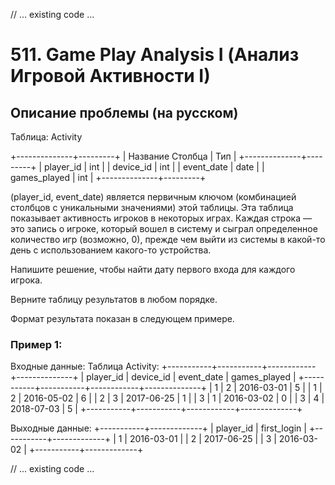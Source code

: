 // ... existing code ...

# 511. Game Play Analysis I (Анализ Игровой Активности I)

## Описание проблемы (на русском)

Таблица: Activity

+--------------+---------+
| Название Столбца | Тип    |
+--------------+---------+
| player_id    | int     |
| device_id    | int     |
| event_date   | date    |
| games_played | int     |
+--------------+---------+

(player_id, event_date) является первичным ключом (комбинацией столбцов с уникальными значениями) этой таблицы.
Эта таблица показывает активность игроков в некоторых играх.
Каждая строка — это запись о игроке, который вошел в систему и сыграл определенное количество игр (возможно, 0), прежде чем выйти из системы в какой-то день с использованием какого-то устройства.

Напишите решение, чтобы найти дату первого входа для каждого игрока.

Верните таблицу результатов в любом порядке.

Формат результата показан в следующем примере.

### Пример 1:

Входные данные:
Таблица Activity:
+-----------+-----------+------------+--------------+
| player_id | device_id | event_date | games_played |
+-----------+-----------+------------+--------------+
| 1         | 2         | 2016-03-01 | 5            |
| 1         | 2         | 2016-05-02 | 6            |
| 2         | 3         | 2017-06-25 | 1            |
| 3         | 1         | 2016-03-02 | 0            |
| 3         | 4         | 2018-07-03 | 5            |
+-----------+-----------+------------+--------------+

Выходные данные:
+-----------+-------------+
| player_id | first_login |
+-----------+-------------+
| 1         | 2016-03-01  |
| 2         | 2017-06-25  |
| 3         | 2016-03-02  |
+-----------+-------------+

// ... existing code ...